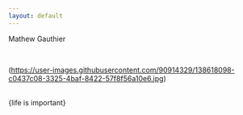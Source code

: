 ```yaml
---
layout: default
---
```


Mathew Gauthier

<br>

(https://user-images.githubusercontent.com/90914329/138618098-c0437c08-3325-4baf-8422-57f8f56a10e6.jpg)


<br>
{life is important}

